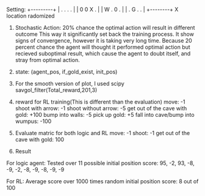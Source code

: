 Setting:
+---------+
| . . . . |
| 0 0 X . |
| W . 0 . |
| . G . . |
+--------+
X location radomized

1. Stochastic Action:
	20% chance the optimal action will result in different outcome
	This way it significantly set back the training process. 
	It show signs of convergence, however it is taking very long time.
	Because 20 percent chance the agent will thought it performed optimal action
	but recieved suboptimal result, which cause the agent to doubt itself, and 
	stray from optimal action. 

2. state:
	(agent_pos, if_gold_exist, init_pos)

3. For the smooth version of plot, I used scipy savgol_filter(Total_reward,201,3)

4. reward for RL training(This is different than the evaluation)
move: -1
shoot with arrow: -1
shoot without arrow: -5
get out of the cave with gold: +100
bump into walls: -5
pick up gold: +5
fall into cave/bump into wumpus: -100


5. Evaluate matric for both logic and RL
move: -1
shoot: -1
get out of the cave with gold: 100

6. Result

For logic agent:
Tested over 11 possible initial position
score: 95, -2, 93, -8, -9, -2, -8, -9, -8, -9, -9

For RL:
Average score over 1000 times random initial position
score: 8 out of 100


